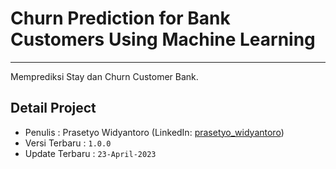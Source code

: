 # Churn Prediction for Bank Customers Using Machine Learning
---
Memprediksi Stay dan Churn Customer Bank.

## Detail Project

* Penulis : Prasetyo Widyantoro (LinkedIn: [prasetyo_widyantoro](https://www.linkedin.com/in/prasetyowidyantoro/))
* Versi Terbaru : `1.0.0`
* Update Terbaru : `23-April-2023`